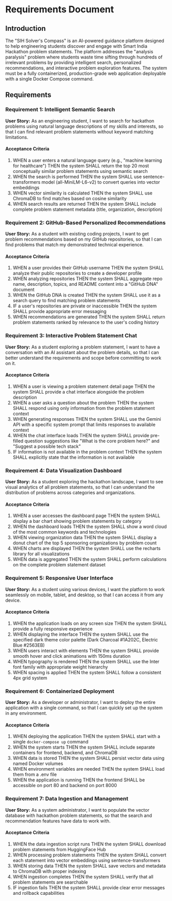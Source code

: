 # Requirements Document

## Introduction

The "SIH Solver's Compass" is an AI-powered guidance platform designed to help engineering students discover and engage with Smart India Hackathon problem statements. The platform addresses the "analysis paralysis" problem where students waste time sifting through hundreds of irrelevant problems by providing intelligent search, personalized recommendations, and interactive problem exploration features. The system must be a fully containerized, production-grade web application deployable with a single Docker Compose command.

## Requirements

### Requirement 1: Intelligent Semantic Search

**User Story:** As an engineering student, I want to search for hackathon problems using natural language descriptions of my skills and interests, so that I can find relevant problem statements without keyword matching limitations.

#### Acceptance Criteria

1. WHEN a user enters a natural language query (e.g., "machine learning for healthcare") THEN the system SHALL return the top 20 most conceptually similar problem statements using semantic search
2. WHEN the search is performed THEN the system SHALL use sentence-transformers model (all-MiniLM-L6-v2) to convert queries into vector embeddings
3. WHEN vector similarity is calculated THEN the system SHALL use ChromaDB to find matches based on cosine similarity
4. WHEN search results are returned THEN the system SHALL include complete problem statement metadata (title, organization, description)

### Requirement 2: GitHub-Based Personalized Recommendations

**User Story:** As a student with existing coding projects, I want to get problem recommendations based on my GitHub repositories, so that I can find problems that match my demonstrated technical experience.

#### Acceptance Criteria

1. WHEN a user provides their GitHub username THEN the system SHALL analyze their public repositories to create a developer profile
2. WHEN analyzing repositories THEN the system SHALL aggregate repo name, description, topics, and README content into a "GitHub DNA" document
3. WHEN the GitHub DNA is created THEN the system SHALL use it as a search query to find matching problem statements
4. IF a user's repositories are private or inaccessible THEN the system SHALL provide appropriate error messaging
5. WHEN recommendations are generated THEN the system SHALL return problem statements ranked by relevance to the user's coding history

### Requirement 3: Interactive Problem Statement Chat

**User Story:** As a student exploring a problem statement, I want to have a conversation with an AI assistant about the problem details, so that I can better understand the requirements and scope before committing to work on it.

#### Acceptance Criteria

1. WHEN a user is viewing a problem statement detail page THEN the system SHALL provide a chat interface alongside the problem description
2. WHEN a user asks a question about the problem THEN the system SHALL respond using only information from the problem statement context
3. WHEN generating responses THEN the system SHALL use the Gemini API with a specific system prompt that limits responses to available context
4. WHEN the chat interface loads THEN the system SHALL provide pre-filled question suggestions like "What is the core problem here?" and "Suggest a possible tech stack"
5. IF information is not available in the problem context THEN the system SHALL explicitly state that the information is not available

### Requirement 4: Data Visualization Dashboard

**User Story:** As a student exploring the hackathon landscape, I want to see visual analytics of all problem statements, so that I can understand the distribution of problems across categories and organizations.

#### Acceptance Criteria

1. WHEN a user accesses the dashboard page THEN the system SHALL display a bar chart showing problem statements by category
2. WHEN the dashboard loads THEN the system SHALL show a word cloud of the most common keywords and technologies
3. WHEN viewing organization data THEN the system SHALL display a donut chart of the top 5 sponsoring organizations by problem count
4. WHEN charts are displayed THEN the system SHALL use the recharts library for all visualizations
5. WHEN data is aggregated THEN the system SHALL perform calculations on the complete problem statement dataset

### Requirement 5: Responsive User Interface

**User Story:** As a student using various devices, I want the platform to work seamlessly on mobile, tablet, and desktop, so that I can access it from any device.

#### Acceptance Criteria

1. WHEN the application loads on any screen size THEN the system SHALL provide a fully responsive experience
2. WHEN displaying the interface THEN the system SHALL use the specified dark theme color palette (Dark Charcoal #1A202C, Electric Blue #2563EB)
3. WHEN users interact with elements THEN the system SHALL provide smooth hover and click animations with 150ms duration
4. WHEN typography is rendered THEN the system SHALL use the Inter font family with appropriate weight hierarchy
5. WHEN spacing is applied THEN the system SHALL follow a consistent 4px grid system

### Requirement 6: Containerized Deployment

**User Story:** As a developer or administrator, I want to deploy the entire application with a single command, so that I can quickly set up the system in any environment.

#### Acceptance Criteria

1. WHEN deploying the application THEN the system SHALL start with a single `docker-compose up` command
2. WHEN the system starts THEN the system SHALL include separate containers for frontend, backend, and ChromaDB
3. WHEN data is stored THEN the system SHALL persist vector data using named Docker volumes
4. WHEN environment variables are needed THEN the system SHALL load them from a .env file
5. WHEN the application is running THEN the frontend SHALL be accessible on port 80 and backend on port 8000

### Requirement 7: Data Ingestion and Management

**User Story:** As a system administrator, I want to populate the vector database with hackathon problem statements, so that the search and recommendation features have data to work with.

#### Acceptance Criteria

1. WHEN the data ingestion script runs THEN the system SHALL download problem statements from HuggingFace Hub
2. WHEN processing problem statements THEN the system SHALL convert each statement into vector embeddings using sentence-transformers
3. WHEN storing data THEN the system SHALL save vectors and metadata to ChromaDB with proper indexing
4. WHEN ingestion completes THEN the system SHALL verify that all problem statements are searchable
5. IF ingestion fails THEN the system SHALL provide clear error messages and rollback capabilities